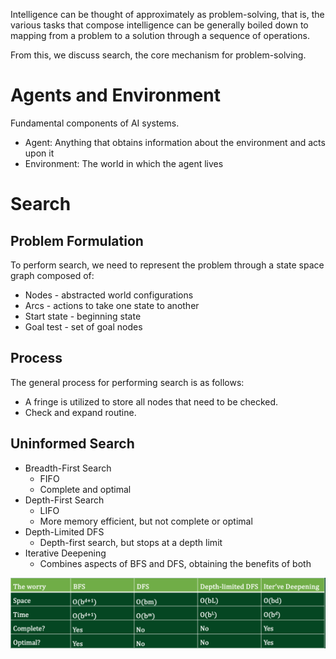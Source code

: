 Intelligence can be thought of approximately as problem-solving, that is, the various tasks that compose intelligence can be generally boiled down to mapping from a problem to a solution through a sequence of operations.

From this, we discuss search, the core mechanism for problem-solving.

# Agents and Environment
Fundamental components of AI systems. 

- Agent: Anything that obtains information about the environment and acts upon it
- Environment: The world in which the agent lives

# Search
## Problem Formulation
To perform search, we need to represent the problem through a state space graph composed of:
- Nodes - abstracted world configurations
- Arcs - actions to take one state to another
- Start state - beginning state
- Goal test - set of goal nodes

## Process
The general process for performing search is as follows:
- A fringe is utilized to store all nodes that need to be checked.
- Check and expand routine.

## Uninformed Search
- Breadth-First Search
	- FIFO
	- Complete and optimal
- Depth-First Search
	- LIFO
	- More memory efficient, but not complete or optimal
- Depth-Limited DFS
	- Depth-first search, but stops at a depth limit
- Iterative Deepening
	- Combines aspects of BFS and DFS, obtaining the benefits of both

![Uninformed Search Algorithms](uninformed-search-algos.png)